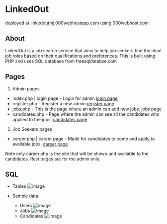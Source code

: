 # LinkedOut

deployed at [linkedoutmj.000webhostapp.com](https://linkedoutmj.000webhostapp.com/) using 000webhost.com

## About
LinkedOut is a job search service that aims to help job seekers find the ideal job roles based on
their qualifications and preferences.
This is built using PHP and uses SQL database from freesqldatabse.com

## Pages
1. Admin pages
  - index.php | login page - Login for admin [login page](https://linkedoutmj.000webhostapp.com/index.php)
  - register.php - Register a new admin [register page](https://linkedoutmj.000webhostapp.com/register.php)
  - jobs.php - This is the page where an admin can add new jobs. [jobs page](https://linkedoutmj.000webhostapp.com/jobs.php)
  - candidates.php - Page where the admin can see all the candidates who applied to the jobs. [candidates page](https://linkedoutmj.000webhostapp.com/candidates.php)
1. Job Seekers pages
  - career.php | career page - Made for candidates to come and apply to available jobs. [career page](https://linkedoutmj.000webhostapp.com/career.php)

Note only career.php is the site that will be shown and available to the candidates. Rest pages are for the admin only.

## SQL
- Tables
![image](https://user-images.githubusercontent.com/99828573/236282549-50aefa52-c311-4665-b575-13f55a52f5bc.png)

- Sample data
  - Users 
  ![image](https://user-images.githubusercontent.com/99828573/236283094-801707ac-3f24-4548-8dca-486f7b873ca9.png)
  - Jobs
  ![image](https://user-images.githubusercontent.com/99828573/236283440-d0e8d208-25ac-43a0-ae18-defec91dc851.png)
  - Candidates
  ![image](https://user-images.githubusercontent.com/99828573/236283282-870670da-2f3c-4860-92da-5c9cfdd3e8ee.png)

